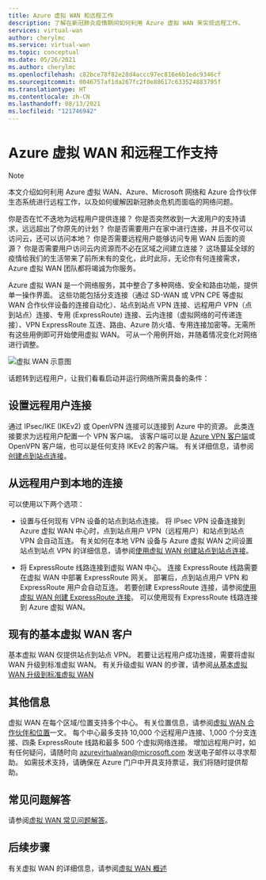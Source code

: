 ```yaml
---
title: Azure 虚拟 WAN 和远程工作
description: 了解在新冠肺炎疫情期间如何利用 Azure 虚拟 WAN 来实现远程工作。
services: virtual-wan
author: cherylmc
ms.service: virtual-wan
ms.topic: conceptual
ms.date: 05/26/2021
ms.author: cherylmc
ms.openlocfilehash: c82bce78f82e28d4accc97ec816e6b1edc9346cf
ms.sourcegitcommit: 0046757af1da267fc2f0e88617c633524883795f
ms.translationtype: HT
ms.contentlocale: zh-CN
ms.lasthandoff: 08/13/2021
ms.locfileid: "121746942"
---
```

# <a name="azure-virtual-wan-and-supporting-remote-work"></a>Azure 虚拟 WAN 和远程工作支持

>[!NOTE]
>本文介绍如何利用 Azure 虚拟 WAN、Azure、Microsoft 网络和 Azure 合作伙伴生态系统进行远程工作，以及如何缓解因新冠肺炎危机而面临的网络问题。
>

你是否在忙不迭地为远程用户提供连接？
你是否突然收到一大波用户的支持请求，远远超出了你原先的计划？
你是否需要用户在家中进行连接，并且不仅可以访问云，还可以访问本地？
你是否需要远程用户能够访问专用 WAN 后面的资源？
你是否需要用户访问云内资源而不必在区域之间建立连接？
这场蔓延全球的疫情给我们的生活带来了前所未有的变化，此时此际，无论你有何连接需求，Azure 虚拟 WAN 团队都将竭诚为你服务。

Azure 虚拟 WAN 是一个网络服务，其中整合了多种网络、安全和路由功能，提供单一操作界面。 这些功能包括分支连接（通过 SD-WAN 或 VPN CPE 等虚拟 WAN 合作伙伴设备的连接自动化）、站点到站点 VPN 连接、远程用户 VPN（点到站点）连接、专用 (ExpressRoute) 连接、云内连接（虚拟网络的可传递连接）、VPN ExpressRoute 互连、路由、Azure 防火墙、专用连接加密等。无需所有这些用例即可开始使用虚拟 WAN。 可从一个用例开始，并随着情况变化对网络进行调整。

![虚拟 WAN 示意图](./media/virtual-wan-about/virtualwan1.png)

话题转到远程用户，让我们看看启动并运行网络所需具备的条件：

## <a name="set-up-remote-user-connectivity"></a><a name="connectivity"></a>设置远程用户连接

通过 IPsec/IKE (IKEv2) 或 OpenVPN 连接可以连接到 Azure 中的资源。 此类连接要求为远程用户配置一个 VPN 客户端。 该客户端可以是 [Azure VPN 客户端](https://go.microsoft.com/fwlink/?linkid=2117554)或 OpenVPN 客户端，也可以是任何支持 IKEv2 的客户端。 有关详细信息，请参阅[创建点到站点连接](virtual-wan-point-to-site-portal.md)。

## <a name="connectivity-from-the-remote-user-to-on-premises"></a><a name="remote user connectivity"></a>从远程用户到本地的连接

可以使用以下两个选项：

* 设置与任何现有 VPN 设备的站点到站点连接。 将 IPsec VPN 设备连接到 Azure 虚拟 WAN 中心时，点到站点用户 VPN（远程用户）和站点到站点 VPN 会自动互连。 有关如何在本地 VPN 设备与 Azure 虚拟 WAN 之间设置站点到站点 VPN 的详细信息，请参阅[使用虚拟 WAN 创建站点到站点连接](virtual-wan-site-to-site-portal.md)。

* 将 ExpressRoute 线路连接到虚拟 WAN 中心。 连接 ExpressRoute 线路需要在虚拟 WAN 中部署 ExpressRoute 网关。 部署后，点到站点用户 VPN 和 ExpressRoute 用户会自动互连。 若要创建 ExpressRoute 连接，请参阅[使用虚拟 WAN 创建 ExpressRoute 连接](virtual-wan-expressroute-portal.md)。 可以使用现有 ExpressRoute 线路连接到 Azure 虚拟 WAN。

## <a name="existing-basic-virtual-wan-customer"></a><a name="basic vWAN"></a>现有的基本虚拟 WAN 客户

基本虚拟 WAN 仅提供站点到站点 VPN。 若要让远程用户成功连接，需要将虚拟 WAN 升级到标准虚拟 WAN。 有关升级虚拟 WAN 的步骤，请参阅[从基本虚拟 WAN 升级到标准虚拟 WAN](upgrade-virtual-wan.md)

## <a name="additional-information"></a><a name="other considerations"></a>其他信息

虚拟 WAN 在每个区域/位置支持多个中心。 有关位置信息，请参阅[虚拟 WAN 合作伙伴和位置](virtual-wan-locations-partners.md)一文。 每个中心最多支持 10,000 个远程用户连接、1,000 个分支连接、四条 ExpressRoute 线路和最多 500 个虚拟网络连接。 增加远程用户时，如有任何疑问，请随时向 azurevirtualwan@microsoft.com 发送电子邮件以寻求帮助。 如需技术支持，请确保在 Azure 门户中开具支持票证，我们将随时提供帮助。

## <a name="faq"></a><a name="faq"></a>常见问题解答

请参阅[虚拟 WAN 常见问题解答](virtual-wan-faq.md)。

## <a name="next-steps"></a>后续步骤

有关虚拟 WAN 的详细信息，请参阅[虚拟 WAN 概述](virtual-wan-about.md)

